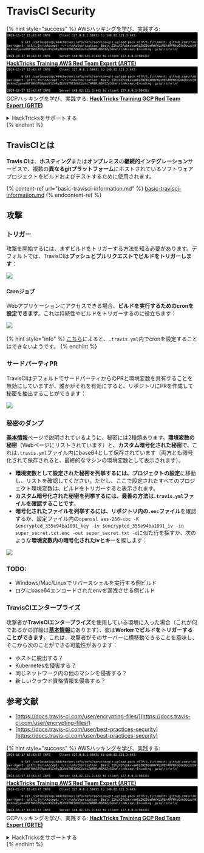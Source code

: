 # TravisCI Security

{% hint style="success" %}
AWSハッキングを学び、実践する:<img src="../../.gitbook/assets/image (1).png" alt="" data-size="line">[**HackTricks Training AWS Red Team Expert (ARTE)**](https://training.hacktricks.xyz/courses/arte)<img src="../../.gitbook/assets/image (1).png" alt="" data-size="line">\
GCPハッキングを学び、実践する: <img src="../../.gitbook/assets/image (2).png" alt="" data-size="line">[**HackTricks Training GCP Red Team Expert (GRTE)**<img src="../../.gitbook/assets/image (2).png" alt="" data-size="line">](https://training.hacktricks.xyz/courses/grte)

<details>

<summary>HackTricksをサポートする</summary>

* [**サブスクリプションプラン**](https://github.com/sponsors/carlospolop)を確認してください！
* **💬 [**Discordグループ**](https://discord.gg/hRep4RUj7f)または[**Telegramグループ**](https://t.me/peass)に参加するか、**Twitter** 🐦 [**@hacktricks\_live**](https://twitter.com/hacktricks\_live)**をフォローしてください。**
* **[**HackTricks**](https://github.com/carlospolop/hacktricks)および[**HackTricks Cloud**](https://github.com/carlospolop/hacktricks-cloud)のGitHubリポジトリにPRを提出してハッキングトリックを共有してください。**

</details>
{% endhint %}

## TravisCIとは

**Travis CI**は、**ホスティング**または**オンプレミス**の**継続的インテグレーション**サービスで、複数の**異なるgitプラットフォーム**にホストされているソフトウェアプロジェクトをビルドおよびテストするために使用されます。

{% content-ref url="basic-travisci-information.md" %}
[basic-travisci-information.md](basic-travisci-information.md)
{% endcontent-ref %}

## 攻撃

### トリガー

攻撃を開始するには、まずビルドをトリガーする方法を知る必要があります。デフォルトでは、TravisCIは**プッシュとプルリクエストでビルドをトリガーします**：

![](<../../.gitbook/assets/image (145).png>)

#### Cronジョブ

Webアプリケーションにアクセスできる場合、**ビルドを実行するためのcronを設定できます**。これは持続性やビルドをトリガーするのに役立ちます：

![](<../../.gitbook/assets/image (243).png>)

{% hint style="info" %}
[こちら](https://github.com/travis-ci/travis-ci/issues/9162)によると、`.travis.yml`内でcronを設定することはできないようです。
{% endhint %}

### サードパーティPR

TravisCIはデフォルトでサードパーティからのPRと環境変数を共有することを無効にしていますが、誰かがそれを有効にすると、リポジトリにPRを作成して秘密を抽出することができます：

![](<../../.gitbook/assets/image (208).png>)

### 秘密のダンプ

[**基本情報**](basic-travisci-information.md)ページで説明されているように、秘密には2種類あります。**環境変数の秘密**（Webページにリストされています）と、**カスタム暗号化された秘密**で、これは`.travis.yml`ファイル内にbase64として保存されています（両方とも暗号化されて保存されると、最終的なマシンの環境変数として表示されます）。

* **環境変数として設定された秘密を列挙するには、**プロジェクトの**設定**に移動し、リストを確認してください。ただし、ここで設定されたすべてのプロジェクト環境変数は、ビルドをトリガーすると表示されます。
* **カスタム暗号化された秘密を列挙するには、**最善の方法は**`.travis.yml`ファイルを確認することです**。
* **暗号化されたファイルを列挙するには、**リポジトリ内の**`.enc`ファイル**を確認するか、設定ファイル内の`openssl aes-256-cbc -K $encrypted_355e94ba1091_key -iv $encrypted_355e94ba1091_iv -in super_secret.txt.enc -out super_secret.txt -d`に似た行を探すか、次のような**環境変数内の暗号化されたivとキー**を探します：

![](<../../.gitbook/assets/image (81).png>)

### TODO:

* Windows/Mac/Linuxでリバースシェルを実行する例ビルド
* ログにbase64エンコードされたenvを漏洩させる例ビルド

### TravisCIエンタープライズ

攻撃者が**TravisCIエンタープライズ**を使用している環境に入った場合（これが何であるかの詳細は[**基本情報**](basic-travisci-information.md#travisci-enterprise)にあります）、彼は**Workerでビルドをトリガーすることができます**。これは、攻撃者がそのサーバーに横移動できることを意味し、そこから次のことができる可能性があります：

* ホストに脱出する？
* Kubernetesを侵害する？
* 同じネットワーク内の他のマシンを侵害する？
* 新しいクラウド資格情報を侵害する？

## 参考文献

* [https://docs.travis-ci.com/user/encrypting-files/](https://docs.travis-ci.com/user/encrypting-files/)
* [https://docs.travis-ci.com/user/best-practices-security](https://docs.travis-ci.com/user/best-practices-security)

{% hint style="success" %}
AWSハッキングを学び、実践する:<img src="../../.gitbook/assets/image (1).png" alt="" data-size="line">[**HackTricks Training AWS Red Team Expert (ARTE)**](https://training.hacktricks.xyz/courses/arte)<img src="../../.gitbook/assets/image (1).png" alt="" data-size="line">\
GCPハッキングを学び、実践する: <img src="../../.gitbook/assets/image (2).png" alt="" data-size="line">[**HackTricks Training GCP Red Team Expert (GRTE)**<img src="../../.gitbook/assets/image (2).png" alt="" data-size="line">](https://training.hacktricks.xyz/courses/grte)

<details>

<summary>HackTricksをサポートする</summary>

* [**サブスクリプションプラン**](https://github.com/sponsors/carlospolop)を確認してください！
* **💬 [**Discordグループ**](https://discord.gg/hRep4RUj7f)または[**Telegramグループ**](https://t.me/peass)に参加するか、**Twitter** 🐦 [**@hacktricks\_live**](https://twitter.com/hacktricks\_live)**をフォローしてください。**
* **[**HackTricks**](https://github.com/carlospolop/hacktricks)および[**HackTricks Cloud**](https://github.com/carlospolop/hacktricks-cloud)のGitHubリポジトリにPRを提出してハッキングトリックを共有してください。**

</details>
{% endhint %}

